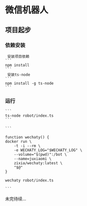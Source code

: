 # 微信机器人

## 项目起步

### 依赖安装

     安装项目依赖
    ```
    npm install
    ```
     安装ts-node
    ```
    npm install -g ts-node
    ```

### 运行

    ```
    ts-node robot/index.ts
    ```

    ```
    
    function wechaty() {
    docker run \
        -t -i --rm \
        -e WECHATY_LOG="$WECHATY_LOG" \
        --volume="$(pwd)":/bot \
        --name=juxiaomi \
        zixia/wechaty:latest \
        "$@"
    }

    wechaty robot/index.ts
    
    ```

未完待续...
